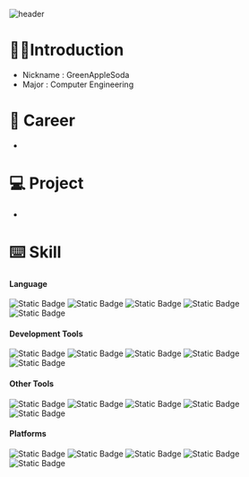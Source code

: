 ![header](https://capsule-render.vercel.app/api?type=venom&color=0:32CD32,50:8DB600,75:228B22,100:7FFF00&height=300&section=header&text=I'm%20GreenAppleSoda&fontSize=80&stroke=32CD32)

# 👨‍💻Introduction
- Nickname : GreenAppleSoda
- Major : Computer Engineering  

# 📃 Career
-

# 💻 Project
-

# ⌨️ Skill
#### Language
![Static Badge](https://img.shields.io/badge/C-A8B9CC?style=flat&logo=c&logoColor=white) ![Static Badge](https://img.shields.io/badge/C%2B%2B-00599C?style=flat&logo=cplusplus&logoColor=white) ![Static Badge](https://img.shields.io/badge/C%23-512BD4?style=flat&logoColor=white) ![Static Badge](https://img.shields.io/badge/Python-3776AB?style=flat&logo=python&logoColor=white) ![Static Badge](https://img.shields.io/badge/Kotlin-7F52FF?style=flat&logo=kotlin&logoColor=white)
#### Development Tools
![Static Badge](https://img.shields.io/badge/Visual%20Studio-5C2D91?style=flat&logo=Visual%20Studio&logoColor=white) ![Static Badge](https://img.shields.io/badge/Visual%20Studio%20Code-007ACC?style=flat&logo=Visual%20Studio%20Code&logoColor=white) ![Static Badge](https://img.shields.io/badge/PyCharm-000000?style=flat&logo=pycharm&logoColor=white) ![Static Badge](https://img.shields.io/badge/IntelliJ%20IDEA-000000?style=flat&logo=intellijidea&logoColor=white) ![Static Badge](https://img.shields.io/badge/Android%20Studio-3DDC84?style=flat&logo=androidstudio&logoColor=white)
#### Other Tools
![Static Badge](https://img.shields.io/badge/Git-F05032?style=flat&logo=git&logoColor=white) ![Static Badge](https://img.shields.io/badge/GitHub-181717?style=flat&logo=github&logoColor=white) ![Static Badge](https://img.shields.io/badge/Notion-FFFFFF?style=flat&logo=notion&logoColor=black) ![Static Badge](https://img.shields.io/badge/unity-FFFFFF?style=flat&logo=unity&logoColor=black) ![Static Badge](https://img.shields.io/badge/Adobe%20Photoshop-31A8FF?style=flat&logo=adobephotoshop&logoColor=white)
#### Platforms
![Static Badge](https://img.shields.io/badge/Windows-0278cf?style=flat&logoColor=white) ![Static Badge](https://img.shields.io/badge/Linux-FCC624?style=flat&logo=linux&logoColor=black) ![Static Badge](https://img.shields.io/badge/Ubuntu-E95420?style=flat&logo=ubuntu&logoColor=white) ![Static Badge](https://img.shields.io/badge/Android-34A853?style=flat&logo=android&logoColor=white) ![Static Badge](https://img.shields.io/badge/Raspberry%20Pi-A22846?style=flat&logo=raspberrypi&logoColor=white)
